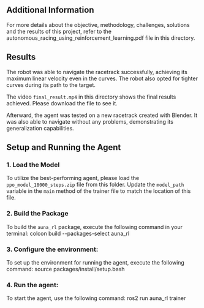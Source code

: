 ## Additional Information

For more details about the objective, methodology, challenges, solutions and the results of this project, refer to the autonomous_racing_using_reinforcement_learning.pdf file in this directory.

## Results
The robot was able to navigate the racetrack successfully, achieving its maximum linear velocity even in the curves. The robot also opted for tighter curves during its path to the target.

The video `final_result.mp4` in this directory shows the final results achieved. Please download the file to see it.

Afterward, the agent was tested on a new racetrack created with Blender. It was also able to navigate without any problems, demonstrating its generalization capabilities.

## Setup and Running the Agent

### 1. Load the Model
To utilize the best-performing agent, please load the `ppo_model_18000_steps.zip` file from this folder. Update the `model_path` variable in the `main` method of the trainer file to match the location of this file.
### 2. Build the Package
To build the `auna_rl` package, execute the following command in your terminal:
colcon build --packages-select auna_rl
### 3. **Configure the environment**:
   To set up the environment for running the agent, execute the following command:
   source packages/install/setup.bash

### 4. **Run the agent**:
To start the agent, use the following command: ros2 run auna_rl trainer

